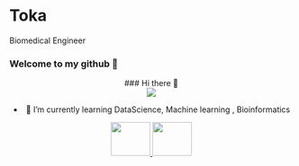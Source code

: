 # Toka
Biomedical Engineer
### Welcome to my github 👋


<div id="header" align="center">
### Hi there 👋


<div id="header" align="center">
  <img src="https://media.giphy.com/media/hpXdHPfFI5wTABdDx9/giphy.gif">

- 🌱 I’m currently learning DataScience, Machine learning , Bioinformatics


<div id="badges">
<a href="https://www.linkedin.com/in/toka-mamdouh/">
    <img src="https://logos-world.net/wp-content/uploads/2020/05/Linkedin-Logo.png" width=70 height=60/>
  </a>
  <a href="https://www.kaggle.com/tokamamdouh">
    <img src="https://cdn.icon-icons.com/icons2/2699/PNG/512/kaggle_logo_icon_168474.png" width=70 height=60/>
  </a>
 
</div>
</div>
